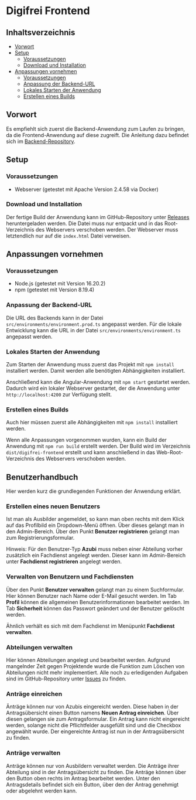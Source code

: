 # Digifrei Frontend

## Inhaltsverzeichnis
- [Vorwort](#vorwort)
- [Setup](#setup)
  - [Voraussetzungen](#voraussetzungen)
  - [Download und Installation](#download-und-installation)
- [Anpassungen vornehmen](#anpassungen-vornehmen)
  - [Voraussetzungen](#voraussetzungen-1)
  - [Anpassung der Backend-URL](#anpassung-der-backend-url)
  - [Lokales Starten der Anwendung](#lokales-starten-der-anwendung)
  - [Erstellen eines Builds](#erstellen-eines-builds)

## Vorwort
Es empfiehlt sich zuerst die Backend-Anwendung zum Laufen zu bringen, da die Frontend-Anwendung auf diese zugreift. 
Die Anleitung dazu befindet sich im [Backend-Repository](https://github.com/fhintermayr/digifrei-backend).

## Setup

### Voraussetzungen
- Webserver (getestet mit Apache Version 2.4.58 via Docker)

### Download und Installation
Der fertige Build der Anwendung kann im GitHub-Repository unter [Releases](https://github.com/fhintermayr/digifrei-frontend/releases) heruntergeladen werden.
Die Datei muss nur entpackt und in das Root-Verzeichnis des Webservers verschoben werden.
Der Webserver muss letztendlich nur auf die `index.html` Datei verweisen.

## Anpassungen vornehmen
### Voraussetzungen
- Node.js (getestet mit Version 16.20.2)
- npm (getestet mit Version 8.19.4)

### Anpassung der Backend-URL
Die URL des Backends kann in der Datei `src/environments/environment.prod.ts` angepasst werden.
Für die lokale Entwicklung kann die URL in der Datei `src/environments/environment.ts` angepasst werden.

### Lokales Starten der Anwendung
Zum Starten der Anwendung muss zuerst das Projekt mit `npm install` installiert werden.
Damit werden alle benötigten Abhängigkeiten installiert.

Anschließend kann die Angular-Anwendung mit `npm start` gestartet werden. 
Dadurch wird ein lokaler Webserver gestartet, der die Anwendung unter `http://localhost:4200` zur Verfügung stellt.

### Erstellen eines Builds
Auch hier müssen zuerst alle Abhängigkeiten mit `npm install` installiert werden.

Wenn alle Anpassungen vorgenommen wurden, kann ein Build der Anwendung mit `npm run build` erstellt werden.
Der Build wird im Verzeichnis `dist/digifrei-frontend` erstellt und kann anschließend in das Web-Root-Verzeichnis des Webservers verschoben werden.

## Benutzerhandbuch
Hier werden kurz die grundlegenden Funktionen der Anwendung erklärt.

### Erstellen eines neuen Benutzers
Ist man als Ausbilder angemeldet, so kann man oben rechts mit dem Klick auf das Profilbild ein Dropdown-Menü öffnen.
Über dieses gelangt man in den Admin-Bereich. Über den Punkt **Benutzer registrieren** gelangt man zum Registrierungsformular.

Hinweis: Für den Benutzer-Typ **Azubi** muss neben einer Abteilung vorher zusätzlich ein Fachdienst angelegt werden. Dieser kann im Admin-Bereich unter **Fachdienst registrieren** angelegt werden.

### Verwalten von Benutzern und Fachdiensten
Über den Punkt **Benutzer verwalten** gelangt man zu einem Suchformular. Hier können Benutzer nach Name oder E-Mail gesucht werden.
Im Tab **Profil** können die allgemeinen Benutzerinformationen bearbeitet werden. Im Tab **Sicherheit** können das Passwort geändert und der Benutzer gelöscht werden.

Ähnlich verhält es sich mit dem Fachdienst im Menüpunkt **Fachdienst verwalten**.

### Abteilungen verwalten
Hier können Abteilungen angelegt und bearbeitet werden. Aufgrund mangelnder Zeit gegen Projektende wurde die Funktion zum Löschen von Abteilungen nicht mehr implementiert.
Alle noch zu erledigenden Aufgaben sind im GitHub-Repository unter [Issues](https://github.com/fhintermayr/digifrei-frontend/issues) zu finden.

### Anträge einreichen
Änträge können nur von Azubis eingereicht werden. Diese haben in der Antragsübersicht einen Button namens **Neuen Antrag einreichen**.
Über diesen gelangen sie zum Antragsformular. Ein Antrag kann nicht eingereicht werden, solange nicht die Pflichtfelder ausgefüllt sind und die Checkbox angewählt wurde.
Der eingereichte Antrag ist nun in der Antragsübersicht zu finden.

### Anträge verwalten
Anträge können nur von Ausbildern verwaltet werden. Die Anträge ihrer Abteilung sind in der Antragsübersicht zu finden.
Die Anträge können über den Button oben rechts im Antrag bearbeitet werden.
Unter den Antragsdetails befindet sich ein Button, über den der Antrag genehmigt oder abgelehnt werden kann.
